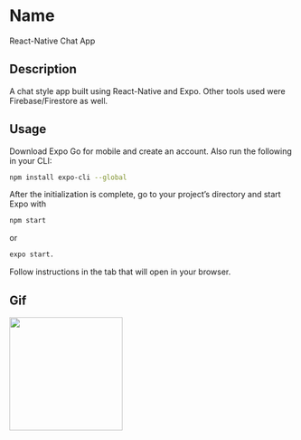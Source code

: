 # Name

React-Native Chat App

## Description

A chat style app built using React-Native and Expo. Other tools used were Firebase/Firestore as well.

## Usage

Download Expo Go for mobile and create an account. Also run the following in your CLI:

```bash
npm install expo-cli --global
``` 

After the initialization is complete, go to your project’s directory and start Expo with 
```bash
npm start 
```
or 
```bash
expo start.
```

Follow instructions in the tab that will open in your browser.

## Gif

<img src="https://github.com/Trevor2492/Chat-app/blob/master/5.5%20Final%20Chat%20App%20recording.gif" width="200" />

